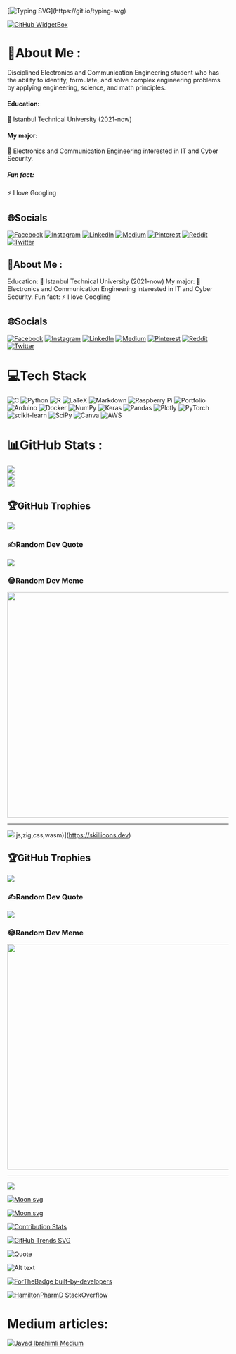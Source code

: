 
[![Typing SVG](https://readme-typing-svg.herokuapp.com?color=31F763DF&height=56&lines=Hello%2C+My+name+is+Javad+Ibrahimli.)](https://git.io/typing-svg)

[![GitHub WidgetBox](https://github-widgetbox.vercel.app/api/profile?username=cavadibrahimli1&data=followers,repositories,stars,commits)](https://github.com/cavadibrahimli1)
# 💫About Me :
Disciplined Electronics and Communication Engineering student who has the ability to identify, formulate, and solve complex engineering problems by applying engineering, science, and math principles.
#### Education:
🏫 Istanbul Technical University (2021-now)
#### My major:
📖 Electronics and Communication Engineering interested in IT and Cyber Security.
##### Fun fact:
⚡ I love Googling 

## 🌐Socials
[![Facebook](https://img.shields.io/badge/Facebook-%231877F2.svg?logo=Facebook&logoColor=white)](https://facebook.com/cavad.ibrahimli.33/) [![Instagram](https://img.shields.io/badge/Instagram-%23E4405F.svg?logo=Instagram&logoColor=white)](https://instagram.com/javad_ibrahiml1) [![LinkedIn](https://img.shields.io/badge/LinkedIn-%230077B5.svg?logo=linkedin&logoColor=white)](https://linkedin.com/in/cavadibrahimli/) [![Medium](https://img.shields.io/badge/Medium-12100E?logo=medium&logoColor=white)](https://medium.com/@@javadibrahimli) [![Pinterest](https://img.shields.io/badge/Pinterest-%23E60023.svg?logo=Pinterest&logoColor=white)](https://pinterest.com/Cavad_ibrahimli) [![Reddit](https://img.shields.io/badge/Reddit-%23FF4500.svg?logo=Reddit&logoColor=white)](https://reddit.com/user/IamJavad_1907) [![Twitter](https://img.shields.io/badge/Twitter-%231DA1F2.svg?logo=Twitter&logoColor=white)](https://twitter.com/cavadibrahimli1) 



## 💫About Me :
Education:
🏫 Istanbul Technical University (2021-now)
My major:
📖 Electronics and Communication Engineering interested in IT and Cyber Security.
Fun fact:
⚡ I love Googling 

## 🌐Socials
[![Facebook](https://img.shields.io/badge/Facebook-%231877F2.svg?logo=Facebook&logoColor=white)](https://facebook.com/cavad.ibrahimli.33/) [![Instagram](https://img.shields.io/badge/Instagram-%23E4405F.svg?logo=Instagram&logoColor=white)](https://instagram.com/javad_ibrahiml1) [![LinkedIn](https://img.shields.io/badge/LinkedIn-%230077B5.svg?logo=linkedin&logoColor=white)](https://linkedin.com/in/cavadibrahimli/) [![Medium](https://img.shields.io/badge/Medium-12100E?logo=medium&logoColor=white)](https://medium.com/@@javadibrahimli) [![Pinterest](https://img.shields.io/badge/Pinterest-%23E60023.svg?logo=Pinterest&logoColor=white)](https://pinterest.com/Cavad_ibrahimli) [![Reddit](https://img.shields.io/badge/Reddit-%23FF4500.svg?logo=Reddit&logoColor=white)](https://reddit.com/user/IamJavad_1907) [![Twitter](https://img.shields.io/badge/Twitter-%231DA1F2.svg?logo=Twitter&logoColor=white)](https://twitter.com/cavadibrahimli1) 

# 💻Tech Stack
![C](https://img.shields.io/badge/c-%2300599C.svg?style=plastic&logo=c&logoColor=white) ![Python](https://img.shields.io/badge/python-3670A0?style=plastic&logo=python&logoColor=ffdd54) ![R](https://img.shields.io/badge/r-%23276DC3.svg?style=plastic&logo=r&logoColor=white) ![LaTeX](https://img.shields.io/badge/latex-%23008080.svg?style=plastic&logo=latex&logoColor=white) ![Markdown](https://img.shields.io/badge/markdown-%23000000.svg?style=plastic&logo=markdown&logoColor=white) ![Raspberry Pi](https://img.shields.io/badge/-RaspberryPi-C51A4A?style=plastic&logo=Raspberry-Pi) ![Portfolio](https://img.shields.io/badge/Portfolio-%23000000.svg?style=plastic&logo=firefox&logoColor=#FF7139) ![Arduino](https://img.shields.io/badge/-Arduino-00979D?style=plastic&logo=Arduino&logoColor=white) ![Docker](https://img.shields.io/badge/docker-%230db7ed.svg?style=plastic&logo=docker&logoColor=white) ![NumPy](https://img.shields.io/badge/numpy-%23013243.svg?style=plastic&logo=numpy&logoColor=white) ![Keras](https://img.shields.io/badge/Keras-%23D00000.svg?style=plastic&logo=Keras&logoColor=white) ![Pandas](https://img.shields.io/badge/pandas-%23150458.svg?style=plastic&logo=pandas&logoColor=white) ![Plotly](https://img.shields.io/badge/Plotly-%233F4F75.svg?style=plastic&logo=plotly&logoColor=white) ![PyTorch](https://img.shields.io/badge/PyTorch-%23EE4C2C.svg?style=plastic&logo=PyTorch&logoColor=white) ![scikit-learn](https://img.shields.io/badge/scikit--learn-%23F7931E.svg?style=plastic&logo=scikit-learn&logoColor=white) ![SciPy](https://img.shields.io/badge/SciPy-%230C55A5.svg?style=plastic&logo=scipy&logoColor=%white) ![Canva](https://img.shields.io/badge/Canva-%2300C4CC.svg?style=plastic&logo=Canva&logoColor=white) ![AWS](https://img.shields.io/badge/AWS-%23FF9900.svg?style=plastic&logo=amazon-aws&logoColor=white)
# 📊GitHub Stats :
![](https://github-readme-stats.vercel.app/api?username=cavadibrahimli1&theme=vue-dark&hide_border=true&include_all_commits=false&count_private=false)<br/>
![](https://github-readme-streak-stats.herokuapp.com/?user=cavadibrahimli1&theme=vue-dark&hide_border=true)<br/>
![](https://github-readme-stats.vercel.app/api/top-langs/?username=cavadibrahimli1&theme=vue-dark&hide_border=true&include_all_commits=false&count_private=false&layout=compact)

## 🏆GitHub Trophies
![](https://github-profile-trophy.vercel.app/?username=cavadibrahimli1&theme=matrix&no-frame=false&no-bg=false&margin-w=4)

### ✍️Random Dev Quote
![](https://quotes-github-readme.vercel.app/api?type=horizontal&theme=dark)

### 😂Random Dev Meme
<img src="https://random-memer.herokuapp.com/" width="512px"/>

---
[![](https://visitcount.itsvg.in/api?id=cavadibrahimli1&icon=5&color=0)](https://visitcount.itsvg.in)
js,zig,css,wasm)](https://skillicons.dev)

## 🏆GitHub Trophies
![](https://github-profile-trophy.vercel.app/?username=cavadibrahimli1&theme=matrix&no-frame=false&no-bg=false&margin-w=4)

### ✍️Random Dev Quote
![](https://quotes-github-readme.vercel.app/api?type=horizontal&theme=dark)

### 😂Random Dev Meme
<img src="https://random-memer.herokuapp.com/" width="512px"/>

---
[![](https://visitcount.itsvg.in/api?id=cavadibrahimli1&icon=5&color=0)](https://visitcount.itsvg.in)


<!-- real time -->
[![Moon.svg](https://moon-svg.minung.dev/moon.svg?theme=basic)](https://moon-svg.minung.dev)

<!-- specific date -->
[![Moon.svg](https://moon-svg.minung.dev/moon.svg?date=2004-10-30&theme=basic)](https://moon-svg.minung.dev)





[![Contribution Stats](https://github-contribution-stats.vercel.app/api/?username=cavadibrahimli1)](https://github.com/LordDashMe/github-contribution-stats/)



[![GitHub Trends SVG](https://api.githubtrends.io/user/svg/cavadibrahimli1/repos?time_range=one_year&theme=bright_lights)](https://githubtrends.io)


 
 ![Quote](https://github-readme-quotes.herokuapp.com/quote?theme=dark&animation=grow_out_in)

 

![Alt text](https://spotify-recently-played-readme.vercel.app/api?user=31rkqbvlytrpkemsdblkwkk7k6zy)

[![ForTheBadge built-by-developers](http://ForTheBadge.com/images/badges/built-by-developers.svg)](https://GitHub.com/Naereen/)

[![HamiltonPharmD StackOverflow](https://stackoverflow-badge.herokuapp.com/api/StackOverflowBadge/14122375)](https://stackoverflow.com/users/14122375/javad-İbrahimli)




# Medium articles:
[![Javad Ibrahimli Medium](https://github-readme-medium.vercel.app/?username=javadibrahimli&limit=4&bg=black&text=white)](https://medium.com/@javadibrahimli)







